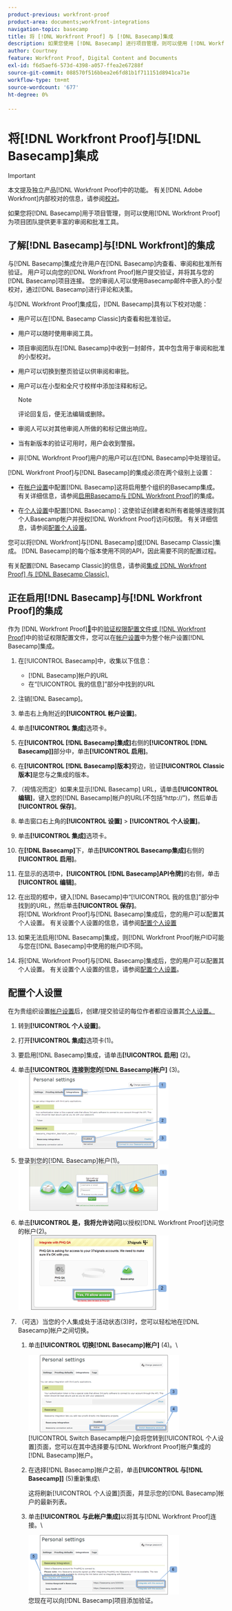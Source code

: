 ```yaml
---
product-previous: workfront-proof
product-area: documents;workfront-integrations
navigation-topic: basecamp
title: 将 [!DNL Workfront Proof] 与 [!DNL Basecamp]集成
description: 如果您使用 [!DNL Basecamp] 进行项目管理，则可以使用 [!DNL Workfront Proof]为项目团队提供更丰富的审核和批准工具。
author: Courtney
feature: Workfront Proof, Digital Content and Documents
exl-id: f6d5aef6-573d-4398-a057-ffea2e67288f
source-git-commit: 088570f516bbea2e6fd81b1f711151d8941ca71e
workflow-type: tm+mt
source-wordcount: '677'
ht-degree: 0%

---
```


# 将[!DNL Workfront Proof]与[!DNL Basecamp]集成

>[!IMPORTANT]
>
>本文提及独立产品[!DNL Workfront Proof]中的功能。 有关[!DNL Adobe Workfront]内部校对的信息，请参阅[校对](../../../review-and-approve-work/proofing/proofing.md)。

如果您将[!DNL Basecamp]用于项目管理，则可以使用[!DNL Workfront Proof]为项目团队提供更丰富的审阅和批准工具。

## 了解[!DNL Basecamp]与[!DNL Workfront]的集成

与[!DNL Basecamp]集成允许用户在[!DNL Basecamp]内查看、审阅和批准所有验证。 用户可以向您的[!DNL Workfront Proof]帐户提交验证，并将其与您的[!DNL Basecamp]项目连接。 您的审阅人可以使用Basecamp邮件中嵌入的小型校对，通过[!DNL Basecamp]进行评论和决策。

与[!DNL Workfront Proof]集成后，[!DNL Basecamp]具有以下校对功能：

* 用户可以在[!DNL Basecamp Classic]内查看和批准验证。
* 用户可以随时使用审阅工具。
* 项目审阅团队在[!DNL Basecamp]中收到一封邮件，其中包含用于审阅和批准的小型校对。
* 用户可以切换到整页验证以供审阅和审批。
* 用户可以在小型和全尺寸校样中添加注释和标记。

  >[!NOTE]
  >
  >评论回复后，便无法编辑或删除。

* 审阅人可以对其他审阅人所做的和标记做出响应。
* 当有新版本的验证可用时，用户会收到警报。
* 非[!DNL Workfront Proof]用户的用户可以在[!DNL Basecamp]中处理验证。

[!DNL Workfront Proof]与[!DNL Basecamp]的集成必须在两个级别上设置：

* 在[帐户设置](https://support.workfront.com/hc/en-us/sections/115000912147-Account-settings)中配置[!DNL Basecamp]这将启用整个组织的Basecamp集成。 有关详细信息，请参阅[启用Basecamp与 [!DNL Workfront Proof]](#enabling-the-basecamp-integration-with-workfront-proof)的集成。

* 在[个人设置](https://support.workfront.com/hc/en-us/sections/115000921168-Personal-settings)中配置[!DNL Basecamp]：这使验证创建者和所有者能够连接到其个人Basecamp帐户并授权[!DNL Workfront Proof]访问权限。 有关详细信息，请参阅[配置个人设置](#configuring-personal-settings)。

您可以将[!DNL Workfront]与[!DNL Basecamp]或[!DNL Basecamp Classic]集成。 [!DNL Basecamp]的每个版本使用不同的API，因此需要不同的配置过程。

有关配置[!DNL Basecamp Classic]的信息，请参阅[集成 [!DNL Workfront Proof] 与 [!DNL Basecamp Classic].](https://support.workfront.com/knowledge/articles/115004234707/en-us?brand_id=662728&amp;return_to=%2Fhc%2Fen-us%2Farticles%2F115004234707)

## 正在启用[!DNL Basecamp]与[!DNL Workfront Proof]的集成

作为 [!DNL Workfront Proof][&#128279;](../../../workfront-proof/wp-acct-admin/account-settings/proof-perm-profiles-in-wp.md)中的[验证权限配置文件或 [!DNL Workfront Proof]](../../../workfront-proof/wp-acct-admin/account-settings/proof-perm-profiles-in-wp.md)中的验证权限配置文件，您可以在[帐户设置](https://support.workfront.com/hc/en-us/sections/115000912147-Account-settings)中为整个帐户设置[!DNL Basecamp]集成。

1. 在[!UICONTROL Basecamp]中，收集以下信息：

   * [!DNL Basecamp]帐户的URL
   * 在“[!UICONTROL 我的信息]”部分中找到的URL

1. 注销[!DNL Basecamp]。
1. 单击右上角附近的&#x200B;**[!UICONTROL 帐户设置]**。
1. 单击&#x200B;**[!UICONTROL 集成]**&#x200B;选项卡。
1. 在&#x200B;**[!UICONTROL [!DNL Basecamp]集成]**&#x200B;右侧的&#x200B;**[!UICONTROL [!DNL Basecamp]]**&#x200B;部分中，单击&#x200B;**[!UICONTROL 启用]**。

1. 在&#x200B;**[!UICONTROL [!DNL Basecamp]版本]**&#x200B;旁边，验证&#x200B;**[!UICONTROL Classic版本]**&#x200B;是您与之集成的版本。

1. （视情况而定）如果未显示[!DNL Basecamp] URL，请单击&#x200B;**[!UICONTROL 编辑]**，键入您的[!DNL Basecamp]帐户的URL(不包括“http://”)，然后单击&#x200B;**[!UICONTROL 保存]**。

1. 单击窗口右上角的&#x200B;**[!UICONTROL 设置]** > **[!UICONTROL 个人设置]**。

1. 单击&#x200B;**[!UICONTROL 集成]**&#x200B;选项卡。
1. 在&#x200B;**[!DNL Basecamp]**&#x200B;下，单击&#x200B;**[!UICONTROL Basecamp集成]**&#x200B;右侧的&#x200B;**[!UICONTROL 启用]**。

1. 在显示的选项中，**[!UICONTROL [!DNL Basecamp]API令牌]**&#x200B;的右侧，单击&#x200B;**[!UICONTROL 编辑]**。

1. 在出现的框中，键入[!DNL Basecamp]中“[!UICONTROL 我的信息]”部分中找到的URL，然后单击&#x200B;**[!UICONTROL 保存]**。\
   将[!DNL Workfront Proof]与[!DNL Basecamp]集成后，您的用户可以配置其个人设置。 有关设置个人设置的信息，请参阅[配置个人设置](#configuring-personal-settings)

1. 如果无法启用[!DNL Basecamp]集成，则[!DNL Workfront Proof]帐户ID可能与您在[!DNL Basecamp]中使用的帐户ID不同。
1. 将[!DNL Workfront Proof]与[!DNL Basecamp]集成后，您的用户可以配置其个人设置。 有关设置个人设置的信息，请参阅[配置个人设置](#configuring-personal-settings)。

## 配置个人设置

在为贵组织设置[帐户设置](https://support.workfront.com/hc/en-us/sections/115000912147-Account-settings)后，创建/提交验证的每位作者都应设置其[个人设置。](https://support.workfront.com/hc/en-us/sections/115000921168-Personal-settings)

1. 转到&#x200B;**[!UICONTROL 个人**&#x200B;**设置]**。

1. 打开&#x200B;**[!UICONTROL 集成]**&#x200B;选项卡(1)。
1. 要启用[!DNL Basecamp]集成，请单击&#x200B;**[!UICONTROL 启用]** (2)。
1. 单击&#x200B;**[!UICONTROL 连接到您的[!DNL Basecamp]帐户]** (3)。\
   ![Basecamp_personal_settings-integration.png](assets/basecamp-personal-settings-integration-350x174.png)

1. 登录到您的[!DNL Basecamp]帐户(1)。\
   ![Basecamp_login_page.png](assets/basecamp-login-page-350x107.png)

1. 单击&#x200B;**[!UICONTROL 是，我将允许访问]**&#x200B;以授权[!DNL Workfront Proof]访问您的帐户(2)。\
   ![Basecamp_authorization_page.png](assets/basecamp-authorization-page-350x173.png)

1. （可选）当您的个人集成处于活动状态(3)时，您可以轻松地在[!DNL Basecamp]帐户之间切换。

   1. 单击&#x200B;**[!UICONTROL 切换[!DNL Basecamp]帐户]** (4)。\

      ![Basecamp_switching_accounts__1_.png](assets/basecamp-switching-accounts--1--350x179.png)\
      [!UICONTROL Switch Basecamp帐户]会将您转到[!UICONTROL 个人设置]页面，您可以在其中选择要与[!DNL Workfront Proof]帐户集成的[!DNL Basecamp]帐户。

   1. 在选择[!DNL Basecamp]帐户之前，单击&#x200B;**[!UICONTROL 与[!DNL Basecamp]]** (5)重新集成\

      这将刷新[!UICONTROL 个人设置]页面，并显示您的[!DNL Basecamp]帐户的最新列表。

   1. 单击&#x200B;**[!UICONTROL 与此帐户集成]**&#x200B;以将其与[!DNL Workfront Proof]连接。\

      ![Basecamp_switching_accounts_2.png](assets/basecamp-switching-accounts-2-350x138.png)\
      您现在可以向[!DNL Basecamp]项目添加验证。
